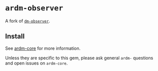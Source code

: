 # `ardm-observer`

A fork of [`dm-observer`](https://github.com/datamapper/dm-observer).

## Install

See [ardm-core](https://github.com/ar-dm/ardm-core) for more information.

Unless they are specific to this gem, please ask general `ardm-` questions
and open issues on `ardm-core`.
